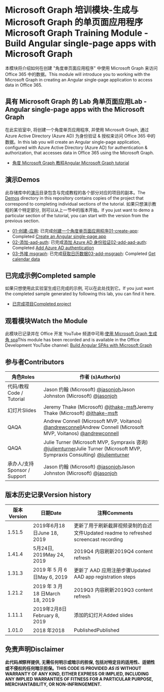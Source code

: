 # <a name="microsoft-graph-training-module---build-angular-single-page-apps-with-microsoft-graph"></a><span data-ttu-id="d0d3a-101">Microsoft Graph 培训模块-生成与 Microsoft Graph 的单页面应用程序</span><span class="sxs-lookup"><span data-stu-id="d0d3a-101">Microsoft Graph Training Module - Build Angular single-page apps with Microsoft Graph</span></span>

<span data-ttu-id="d0d3a-102">本模块将介绍如何在创建 "角度单页面应用程序" 中使用 Microsoft Graph 来访问 Office 365 中的数据。</span><span class="sxs-lookup"><span data-stu-id="d0d3a-102">This module will introduce you to working with the Microsoft Graph in creating an Angular single-page application to access data in Office 365.</span></span>

## <a name="lab---angular-single-page-apps-with-the-microsoft-graph"></a><span data-ttu-id="d0d3a-103">具有 Microsoft Graph 的 Lab 角单页面应用</span><span class="sxs-lookup"><span data-stu-id="d0d3a-103">Lab - Angular single-page apps with the Microsoft Graph</span></span>

<span data-ttu-id="d0d3a-104">在此实验室中, 将创建一个角度单页应用程序, 并使用 Microsoft Graph, 通过 Azure Active Directory (Azure AD) 为身份验证 & 授权来访问 Office 365 中的数据。</span><span class="sxs-lookup"><span data-stu-id="d0d3a-104">In this lab you will create an Angular single-page application, configured with Azure Active Directory (Azure AD) for authentication & authorization, that accesses data in Office 365 using the Microsoft Graph.</span></span>

- [<span data-ttu-id="d0d3a-105">角度 Microsoft Graph 教程</span><span class="sxs-lookup"><span data-stu-id="d0d3a-105">Angular Microsoft Graph tutorial</span></span>](https://docs.microsoft.com/graph/tutorials/angular)

## <a name="demos"></a><span data-ttu-id="d0d3a-106">演示</span><span class="sxs-lookup"><span data-stu-id="d0d3a-106">Demos</span></span>

<span data-ttu-id="d0d3a-107">此存储库中的[演示](demos)目录包含与完成教程的各个部分对应的项目的副本。</span><span class="sxs-lookup"><span data-stu-id="d0d3a-107">The [Demos](demos) directory in this repository contains copies of the project that correspond to completing individual sections of the tutorial.</span></span> <span data-ttu-id="d0d3a-108">如果只想演示教程的某个特定部分, 则可以从上一节中的版本开始。</span><span class="sxs-lookup"><span data-stu-id="d0d3a-108">If you just want to demo a particular section of the tutorial, you can start with the version from the previous section.</span></span>

- <span data-ttu-id="d0d3a-109">[01-创建-应用](demos/01-create-app): 已完成[创建一个角度单页面应用程序](https://docs.microsoft.com/graph/tutorials/angular?tutorial-step=1)</span><span class="sxs-lookup"><span data-stu-id="d0d3a-109">[01-create-app](demos/01-create-app): Completed [Create an Angular single-page app](https://docs.microsoft.com/graph/tutorials/angular?tutorial-step=1)</span></span>
- <span data-ttu-id="d0d3a-110">[02-添加-aad-auth](demos/02-add-aad-auth): 已完成[添加 Azure AD 身份验证](https://docs.microsoft.com/graph/tutorials/angular?tutorial-step=3)</span><span class="sxs-lookup"><span data-stu-id="d0d3a-110">[02-add-aad-auth](demos/02-add-aad-auth): Completed [Add Azure AD authentication](https://docs.microsoft.com/graph/tutorials/angular?tutorial-step=3)</span></span>
- <span data-ttu-id="d0d3a-111">[03-外接 msgraph](demos/03-add-msgraph): 已完成[获取日历数据](https://docs.microsoft.com/graph/tutorials/angular?tutorial-step=4)</span><span class="sxs-lookup"><span data-stu-id="d0d3a-111">[03-add-msgraph](demos/03-add-msgraph): Completed [Get calendar data](https://docs.microsoft.com/graph/tutorials/angular?tutorial-step=4)</span></span>

## <a name="completed-sample"></a><span data-ttu-id="d0d3a-112">已完成示例</span><span class="sxs-lookup"><span data-stu-id="d0d3a-112">Completed sample</span></span>

<span data-ttu-id="d0d3a-113">如果只想使用此实验室生成已完成的示例, 可以在此处找到它。</span><span class="sxs-lookup"><span data-stu-id="d0d3a-113">If you just want the completed sample generated by following this lab, you can find it here.</span></span>

- [<span data-ttu-id="d0d3a-114">已完成项目</span><span class="sxs-lookup"><span data-stu-id="d0d3a-114">Completed project</span></span>](demos/03-add-msgraph)

## <a name="watch-the-module"></a><span data-ttu-id="d0d3a-115">观看模块</span><span class="sxs-lookup"><span data-stu-id="d0d3a-115">Watch the Module</span></span>

<span data-ttu-id="d0d3a-116">此模块已记录并在 Office 开发 YouTube 频道中可用:[使用 Microsoft Graph 生成角 spa](https://youtu.be/KUPRTTOUzz8)</span><span class="sxs-lookup"><span data-stu-id="d0d3a-116">This module has been recorded and is available in the Office Development YouTube channel: [Build Angular SPAs with Microsoft Graph](https://youtu.be/KUPRTTOUzz8)</span></span>

## <a name="contributors"></a><span data-ttu-id="d0d3a-117">参与者</span><span class="sxs-lookup"><span data-stu-id="d0d3a-117">Contributors</span></span>

|       <span data-ttu-id="d0d3a-118">角色</span><span class="sxs-lookup"><span data-stu-id="d0d3a-118">Roles</span></span>       |                                           <span data-ttu-id="d0d3a-119">作者 (s)</span><span class="sxs-lookup"><span data-stu-id="d0d3a-119">Author(s)</span></span>                                           |
| ----------------- | --------------------------------------------------------------------------------------------- |
| <span data-ttu-id="d0d3a-120">代码/教程</span><span class="sxs-lookup"><span data-stu-id="d0d3a-120">Code / Tutorial</span></span>   | <span data-ttu-id="d0d3a-121">Jason 约翰 (Microsoft) [@jasonjoh](//github.com/jasonjoh)</span><span class="sxs-lookup"><span data-stu-id="d0d3a-121">Jason Johnston (Microsoft) [@jasonjoh](//github.com/jasonjoh)</span></span>                                 |
| <span data-ttu-id="d0d3a-122">幻灯片</span><span class="sxs-lookup"><span data-stu-id="d0d3a-122">Slides</span></span>            | <span data-ttu-id="d0d3a-123">Jeremy Thake (Microsoft) [@jthake-msft](//github.com/jthake-msft)</span><span class="sxs-lookup"><span data-stu-id="d0d3a-123">Jeremy Thake (Microsoft) [@jthake-msft](//github.com/jthake-msft)</span></span>                             |
| <span data-ttu-id="d0d3a-124">QA</span><span class="sxs-lookup"><span data-stu-id="d0d3a-124">QA</span></span>                | <span data-ttu-id="d0d3a-125">Andrew Connell (Microsoft MVP, Voitanos) [@andrewconnell](//github.com/andrewconnell)</span><span class="sxs-lookup"><span data-stu-id="d0d3a-125">Andrew Connell (Microsoft MVP, Voitanos) [@andrewconnell](//github.com/andrewconnell)</span></span>         |
| <span data-ttu-id="d0d3a-126">QA</span><span class="sxs-lookup"><span data-stu-id="d0d3a-126">QA</span></span>                | <span data-ttu-id="d0d3a-127">Julie Turner (Microsoft MVP, Sympraxis 咨询) [@juliemturner](//github.com/juliemturner)</span><span class="sxs-lookup"><span data-stu-id="d0d3a-127">Julie Turner (Microsoft MVP, Sympraxis Consulting) [@juliemturner](//github.com/juliemturner)</span></span> |
| <span data-ttu-id="d0d3a-128">承办人/支持</span><span class="sxs-lookup"><span data-stu-id="d0d3a-128">Sponsor / Support</span></span> | <span data-ttu-id="d0d3a-129">Jason 约翰 (Microsoft) [@jasonjoh](//github.com/jasonjoh)</span><span class="sxs-lookup"><span data-stu-id="d0d3a-129">Jason Johnston (Microsoft) [@jasonjoh](//github.com/jasonjoh)</span></span>                                 |

## <a name="version-history"></a><span data-ttu-id="d0d3a-130">版本历史记录</span><span class="sxs-lookup"><span data-stu-id="d0d3a-130">Version history</span></span>

| <span data-ttu-id="d0d3a-131">版本</span><span class="sxs-lookup"><span data-stu-id="d0d3a-131">Version</span></span> |       <span data-ttu-id="d0d3a-132">日期</span><span class="sxs-lookup"><span data-stu-id="d0d3a-132">Date</span></span>       |                     <span data-ttu-id="d0d3a-133">注释</span><span class="sxs-lookup"><span data-stu-id="d0d3a-133">Comments</span></span>                     |
| ------- | ---------------- | ------------------------------------------------ |
| <span data-ttu-id="d0d3a-134">1.5</span><span class="sxs-lookup"><span data-stu-id="d0d3a-134">1.5</span></span>     | <span data-ttu-id="d0d3a-135">2019年6月18日</span><span class="sxs-lookup"><span data-stu-id="d0d3a-135">June 18, 2019</span></span>    | <span data-ttu-id="d0d3a-136">更新了用于刷新截屏视频录制的自述文件</span><span class="sxs-lookup"><span data-stu-id="d0d3a-136">Updated readme to refreshed screencast recording</span></span> |
| <span data-ttu-id="d0d3a-137">1.4</span><span class="sxs-lookup"><span data-stu-id="d0d3a-137">1.4</span></span>     | <span data-ttu-id="d0d3a-138">5月24日, 2019</span><span class="sxs-lookup"><span data-stu-id="d0d3a-138">May 24, 2019</span></span>     | <span data-ttu-id="d0d3a-139">2019Q4 内容刷新</span><span class="sxs-lookup"><span data-stu-id="d0d3a-139">2019Q4 content refresh</span></span>                           |
| <span data-ttu-id="d0d3a-140">1.3</span><span class="sxs-lookup"><span data-stu-id="d0d3a-140">1.3</span></span>     | <span data-ttu-id="d0d3a-141">2019 年 5 月 6 日</span><span class="sxs-lookup"><span data-stu-id="d0d3a-141">May 6, 2019</span></span>      | <span data-ttu-id="d0d3a-142">更新了 AAD 应用注册步骤</span><span class="sxs-lookup"><span data-stu-id="d0d3a-142">Updated AAD app registration steps</span></span>               |
| <span data-ttu-id="d0d3a-143">1.2</span><span class="sxs-lookup"><span data-stu-id="d0d3a-143">1.2</span></span>     | <span data-ttu-id="d0d3a-144">2019 年 3 月 18 日</span><span class="sxs-lookup"><span data-stu-id="d0d3a-144">March 18, 2019</span></span>   | <span data-ttu-id="d0d3a-145">2019Q3 内容刷新</span><span class="sxs-lookup"><span data-stu-id="d0d3a-145">2019Q3 content refresh</span></span>                           |
| <span data-ttu-id="d0d3a-146">1.1</span><span class="sxs-lookup"><span data-stu-id="d0d3a-146">1.1</span></span>     | <span data-ttu-id="d0d3a-147">2019年2月8日</span><span class="sxs-lookup"><span data-stu-id="d0d3a-147">February 8, 2019</span></span> | <span data-ttu-id="d0d3a-148">添加的幻灯片</span><span class="sxs-lookup"><span data-stu-id="d0d3a-148">Added slides</span></span>                                     |
| <span data-ttu-id="d0d3a-149">1.0</span><span class="sxs-lookup"><span data-stu-id="d0d3a-149">1.0</span></span>     | <span data-ttu-id="d0d3a-150">2018 年</span><span class="sxs-lookup"><span data-stu-id="d0d3a-150">2018</span></span>             | <span data-ttu-id="d0d3a-151">Published</span><span class="sxs-lookup"><span data-stu-id="d0d3a-151">Published</span></span>                                        |

## <a name="disclaimer"></a><span data-ttu-id="d0d3a-152">免责声明</span><span class="sxs-lookup"><span data-stu-id="d0d3a-152">Disclaimer</span></span>

<span data-ttu-id="d0d3a-153">**此代码*按*原样提供, 无需任何明示或暗示的担保, 包括对特定目的适用性、适销性或不侵权的任何暗示担保。**</span><span class="sxs-lookup"><span data-stu-id="d0d3a-153">**THIS CODE IS PROVIDED *AS IS* WITHOUT WARRANTY OF ANY KIND, EITHER EXPRESS OR IMPLIED, INCLUDING ANY IMPLIED WARRANTIES OF FITNESS FOR A PARTICULAR PURPOSE, MERCHANTABILITY, OR NON-INFRINGEMENT.**</span></span>
